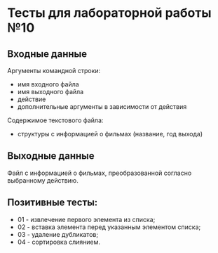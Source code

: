 # Тесты для лабораторной работы №10

## Входные данные
Аргументы командной строки:
- имя входного файла
- имя выходного файла
- действие
- дополнительные аргументы в зависимости от действия

Содержимое текстового файла:
- структуры с информацией о фильмах (название, год выхода)

## Выходные данные
Файл с информацией о фильмах, преобразованной согласно выбранному
действию.

## Позитивные тесты:
- 01 - извлечение первого элемента из списка;
- 02 - вставка элемента перед указанным элементом списка;
- 03 - удаление дубликатов;
- 04 - сортировка слиянием.